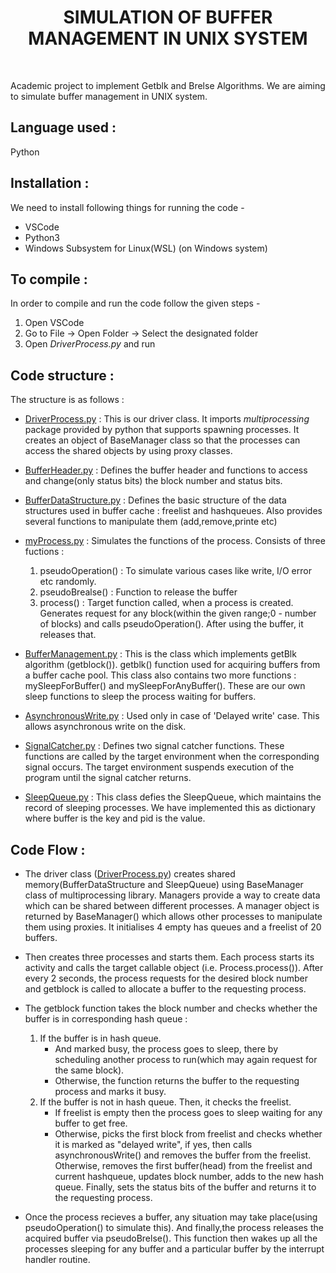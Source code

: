 <center><h1> SIMULATION OF BUFFER MANAGEMENT IN UNIX SYSTEM </center>

<br>

Academic project to implement Getblk and Brelse Algorithms. We are aiming to simulate buffer management in UNIX system.

## Language used : 

 Python

## Installation :
We need to install following things for running the code -
- VSCode 
- Python3
- Windows Subsystem for Linux(WSL) (on Windows system)

## To compile :
In order to compile and run the code follow the given steps -
1. Open VSCode
2. Go to File -> Open Folder -> Select the designated folder
3. Open *DriverProcess.py* and run

## Code structure :
The structure is as follows :
* [DriverProcess.py](DriverProcess.py)  : This is our driver class. It imports *multiprocessing* package provided by python that supports spawning processes. It creates an object of BaseManager class so that the processes can access the shared objects by using proxy classes.

* [BufferHeader.py](BufferHeader.py) : Defines the buffer header and functions to access and change(only status bits) the block number and status bits. 

* [BufferDataStructure.py](BufferDataStructure.py) : Defines the basic structure of the data structures used in buffer cache : freelist and hashqueues. Also provides several functions to manipulate them (add,remove,printe etc)

* [myProcess.py](myProcess.py) : Simulates the functions of the process. Consists of three fuctions :
    1. pseudoOperation() : To simulate various cases like write, I/O error etc randomly.
    2. pseudoBrealse() : Function to release the buffer 
    3. process() : Target function called, when a process is created. Generates request for any block(within the given range;0 - number of blocks) and calls pseudoOperation(). After using the buffer, it releases that.

* [BufferManagement.py](BufferManagement.py) : This is the class which implements getBlk algorithm (getblock()). getblk() function used for acquiring buffers from a buffer cache pool. This class also contains two more functions : mySleepForBuffer() and mySleepForAnyBuffer(). These are our own sleep functions to sleep the process  waiting for buffers.  

* [AsynchronousWrite.py](AsynchronousWrite.py) : Used only in case of 'Delayed write' case. This allows asynchronous write on the disk.

* [SignalCatcher.py](SignalCatcher.py) : Defines two signal catcher functions. These functions are called by the target environment when the corresponding signal occurs. The target environment suspends execution of the program until the signal catcher returns.

* [SleepQueue.py](SleepQueue.py) : This class defies the SleepQueue, which maintains the record of sleeping processes. We have implemented this as dictionary where buffer is the key and pid is the value. 


## Code Flow : 
* The driver class ([DriverProcess.py](DriverProcess.py)) creates shared memory(BufferDataStructure and SleepQueue) using BaseManager class of multiprocessing library. Managers provide a way to create data which can be shared between different processes. A manager object is returned by BaseManager() which allows other processes to manipulate them using proxies. It initialises 4 empty has queues and a freelist of 20 buffers.  

* Then creates three processes and starts them. Each process starts its activity and calls the target callable object (i.e. Process.process()). After every 2 seconds, the process requests for the desired block number and getblock is called to allocate a buffer to the requesting process. 

* The getblock function takes the block number and checks whether the buffer is in corresponding hash queue :
    1. If the buffer is in hash queue.
        * And marked busy, the process goes to sleep, there by scheduling another process to run(which may again request for the same block). 
        * Otherwise, the function returns the buffer to the requesting process and marks it busy. 
    2. If the buffer is not in hash queue. Then, it checks the freelist. 
        * If freelist is empty then the process goes to sleep waiting for any buffer to get free. 
        * Otherwise, picks the first block from freelist and checks whether it is marked as "delayed write", if yes, then calls asynchronousWrite() and removes the buffer from the freelist. Otherwise, removes the first buffer(head) from the freelist and current hashqueue, updates block number, adds to the new hash queue. Finally, sets the status bits of the buffer and returns it to the requesting process.

* Once the process recieves a buffer, any situation may take place(using pseudoOperation() to simulate this). And finally,the process releases the acquired buffer via pseudoBrelse(). This function then wakes up all the processes sleeping for any buffer and a particular buffer by the interrupt handler routine.
